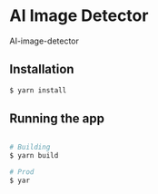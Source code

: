 # AI Image Detector
AI-image-detector

## Installation
```bash
$ yarn install
```
## Running the app
```bash

# Building
$ yarn build

# Prod
$ yar